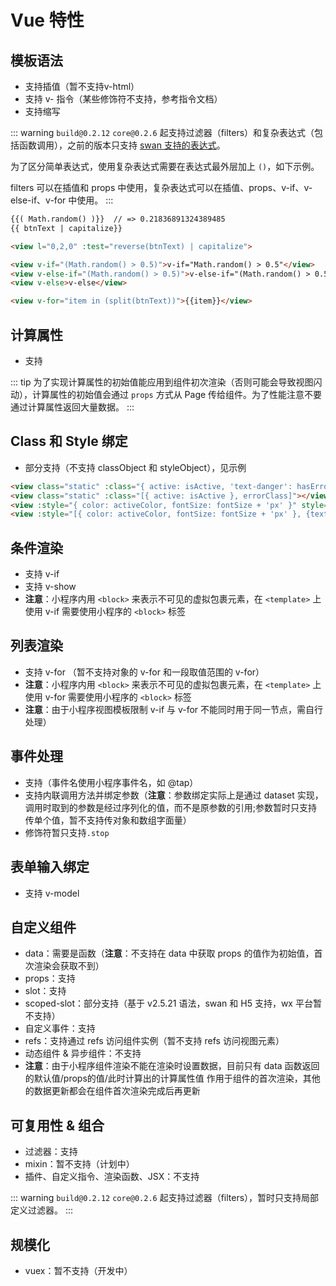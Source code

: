 # Vue 特性

## 模板语法

- 支持插值（暂不支持v-html）
- 支持 v- 指令（某些修饰符不支持，参考指令文档）
- 支持缩写

::: warning
`build@0.2.12` `core@0.2.6` 起支持过滤器（filters）和复杂表达式（包括函数调用），之前的版本只支持 [swan 支持的表达式](https://smartprogram.baidu.com/docs/develop/framework/view_data/)。

为了区分简单表达式，使用复杂表达式需要在表达式最外层加上 `()`，如下示例。

filters 可以在插值和 props 中使用，复杂表达式可以在插值、props、v-if、v-else-if、v-for 中使用。
:::


```html
{{( Math.random() )}}  // => 0.21836891324389485
{{ btnText | capitalize}}

<view l="0,2,0" :test="reverse(btnText) | capitalize">

<view v-if="(Math.random() > 0.5)">v-if="Math.random() > 0.5"</view>
<view v-else-if="(Math.random() > 0.5)">v-else-if="(Math.random() > 0.5)"</view>
<view v-else>v-else</view>

<view v-for="item in (split(btnText))">{{item}}</view>
```

## 计算属性

- 支持

::: tip
为了实现计算属性的初始值能应用到组件初次渲染（否则可能会导致视图闪动），计算属性的初始值会通过 `props` 方式从 Page 传给组件。为了性能注意不要通过计算属性返回大量数据。
:::

## Class 和 Style 绑定

- 部分支持（不支持 classObject 和 styleObject），见示例

```html
<view class="static" :class="{ active: isActive, 'text-danger': hasError }"></view>
<view class="static" :class="[{ active: isActive }, errorClass]"></view>
<view :style="{ color: activeColor, fontSize: fontSize + 'px' }" style="text-align: center"></view>
<view :style="[{ color: activeColor, fontSize: fontSize + 'px' }, {textAlign: 'center'}]"></view>
```


## 条件渲染

- 支持 v-if
- 支持 v-show
- **注意**：小程序内用 `<block>` 来表示不可见的虚拟包裹元素，在 `<template>` 上使用 v-if 需要使用小程序的 `<block>` 标签


## 列表渲染

- 支持 v-for （暂不支持对象的 v-for 和一段取值范围的 v-for）
- **注意**：小程序内用 `<block>` 来表示不可见的虚拟包裹元素，在 `<template>` 上使用 v-for 需要使用小程序的 `<block>` 标签
- **注意**：由于小程序视图模板限制 v-if 与 v-for 不能同时用于同一节点，需自行处理）



## 事件处理

- 支持（事件名使用小程序事件名，如 @tap）
- 支持内联调用方法并绑定参数（**注意**：参数绑定实际上是通过 dataset 实现，调用时取到的参数是经过序列化的值，而不是原参数的引用;参数暂时只支持传单个值，暂不支持传对象和数组字面量）
- 修饰符暂只支持`.stop`


## 表单输入绑定

- 支持 v-model


## 自定义组件

- data：需要是函数（**注意**：不支持在 data 中获取 props 的值作为初始值，首次渲染会获取不到）
- props：支持
- slot：支持
- scoped-slot：部分支持（基于 v2.5.21 语法，swan 和 H5 支持，wx 平台暂不支持）
- 自定义事件：支持
- refs：支持通过 refs 访问组件实例（暂不支持 refs 访问视图元素）
- 动态组件 & 异步组件：不支持
- **注意**：由于小程序组件渲染不能在渲染时设置数据，目前只有 data 函数返回的默认值/props的值/此时计算出的计算属性值 作用于组件的首次渲染，其他的数据更新都会在组件首次渲染完成后再更新


## 可复用性 & 组合

- 过滤器：支持
- mixin：暂不支持（计划中）
- 插件、自定义指令、渲染函数、JSX：不支持

::: warning
`build@0.2.12` `core@0.2.6` 起支持过滤器（filters），暂时只支持局部定义过滤器。
:::

## 规模化

- vuex：暂不支持（开发中）